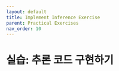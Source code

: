 ```yaml
---
layout: default
title: Implement Inference Exercise
parent: Practical Exercises
nav_order: 10
---
```


# 실습: 추론 코드 구현하기

